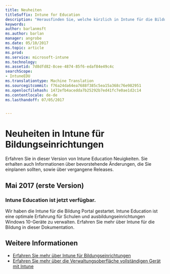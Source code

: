 ```yaml
---
title: Neuheiten
titleSuffix: Intune for Education
description: "Herausfinden Sie, welche kürzlich in Intune für die Bildung veröffentlicht wird."
keywords: 
author: barlanmsft
ms.author: barlan
manager: angrobe
ms.date: 05/10/2017
ms.topic: article
ms.prod: 
ms.service: microsoft-intune
ms.technology: 
ms.assetid: 7d8dfd82-8cee-4874-85f6-edaf84e49c4c
searchScope:
- IntuneEDU
ms.translationtype: Machine Translation
ms.sourcegitcommit: f76a24da64ea7688f385c5ea15a368c76e982951
ms.openlocfilehash: 1472efb4acedda7b25292b7ed41fc7e0ae1d2c14
ms.contentlocale: de-de
ms.lasthandoff: 07/05/2017


---
```


# <a name="whats-new-in-intune-for-education"></a>Neuheiten in Intune für Bildungseinrichtungen
Erfahren Sie in dieser Version von Intune Education Neuigkeiten. Sie erhalten auch Informationen über bevorstehende Änderungen, die Sie einplanen sollten, sowie über vergangene Releases.

## <a name="may-2017-initial-release"></a>Mai 2017 (erste Version)

### <a name="intune-for-education-is-now-available"></a>Intune Education ist jetzt verfügbar.

Wir haben die Intune für die Bildung Portal gestartet. Intune Education ist eine optimale Erfahrung für Schulen und ausbildungseinrichtungen Windows 10-Geräte zu verwalten. Erfahren Sie mehr über Intune für die Bildung in dieser Dokumentation.

## <a name="find-out-more"></a>Weitere Informationen

- [Erfahren Sie mehr über Intune für Bildungseinrichtungen](what-is-intune-for-education.md)
- [Erfahren Sie mehr über die Verwaltungsoberfläche vollständigen Gerät mit Intune](https://docs.microsoft.com/intune/understand-explore/introduction-to-microsoft-intune)

